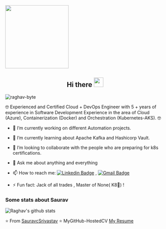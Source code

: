 <img src="https://camo.githubusercontent.com/3b7c592ede97b6138ffd4b1cc1541c2f3b11fd39/687474703a2f2f33312e6d656469612e74756d626c722e636f6d2f31376665613932306666333665663466356238373764353231366137616164392f74756d626c725f6d6f39786a65387a5a34317163626975666f315f313238302e676966" height="200px" width ="200px">


<h2 align="Center">  Hi there <img src="https://media.giphy.com/media/WUlplcMpOCEmTGBtBW/giphy.gif" width="30"> </h3>
<p align="left"> <img src="https://komarev.com/ghpvc/?username=raghav-byte" alt="raghav-byte" /> </p>

🤓 Experienced and Certified Cloud + DevOps Engineer with 5 + years of experience in Software Development Experience in the area of Cloud (Azure), Containerization (Docker) and Orchestration (Kubernetes-AKS). 🤓

- 🔭 I’m currently working on different Automation projects.
- 🌱 I’m currently learning about Apache Kafka and Hashicorp Vault.
- 👯 I’m looking to collaborate with the people who are preparing for k8s certifications.
- 💬 Ask me about anything and everything 
- 📫 How to reach me:
[![Linkedin Badge](https://img.shields.io/badge/-LinkedIn-blue?style=flat-square&logo=Linkedin&logoColor=white&link=https://www.linkedin.com/in/raghav-byte/)](https://www.linkedin.com/in/sauravsrivastav2205/) 
, [![Gmail Badge](https://img.shields.io/badge/-Gmail-c14438?style=flat-square&logo=Gmail&logoColor=white&link=mailto:shuklaraghav321.com)](mailto:sauravsrivastav2205@gmail.com)

- ⚡ Fun fact: Jack of all trades , Master of None( K8🤔) ! 

### Some stats about Saurav
<img alt="Raghav's github stats" src="https://github-readme-stats.vercel.app/api?username=sauravsrivastav&&show_icons=true&title_color=ffffff&icon_color=bb2acf&text_color=daf7dc&bg_color=151515" >

⭐️ From [SauravcSrivastav](https://github.com/sauravsrivastav)
⭐️ MyGitHub-HostedCV [My Resume](https://sauravsrivastav.github.io/cv/)
